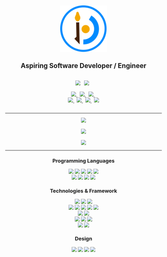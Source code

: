 <br>

<div align="center" >
  <a href="https://savjaylade84.github.io/Jisun.github.io/">
  <img src="https://github.com/savjaylade84/savjaylade84/raw/main/images/jisun.svg" width="150" height="150"/>
  </a>
  <br>
  <h2>Aspiring Software Developer / Engineer</h2>
</div>

<br>

<div align="center">
<a href='https://drive.google.com/file/d/1h6D_C8-KVDu13i73hI5CINqgVSidcVbp/view?usp=sharing' style="text-decoration:none !important;">
	<img src='https://img.shields.io/badge/Resume-000000?style=for-the-badge&logo=googledocs&logoColor=white' height=30>
</a>&nbsp;
<a href='https://savjalade84.pythonanywhere.com/'  style="text-decoration:none !important;">
	<img src='https://img.shields.io/badge/Portfolio-000000?style=for-the-badge&logo=About.me&logoColor=white' height=30>
</a>&nbsp;
<br>
<br>
<a href='https://www.linkedin.com/in/john-jayson-de-leon-73532818b/'>
	<img src='https://img.shields.io/badge/LinkedIn-0077B5?style=for-the-badge&logo=linkedin&logoColor=white' height=30>
</a>&nbsp;
<a href='https://www.instagram.com/savjaylade84/'>
	<img src='https://img.shields.io/badge/Instagram-%23E4405F.svg?style=for-the-badge&logo=Instagram&logoColor=white' height=30>
</a>&nbsp;
<a href='https://www.twitter.com/Johnjaysonbdel1'>
	<img src='https://img.shields.io/twitter/follow/Johnjaysonbdel1?style=for-the-badge&logo=X&logoColor=white&color=%25231DA1F2' height=30>
</a>&nbsp;
<br>
<a href='https://www.codewars.com/users/savjaylade84'>
	<img src='https://img.shields.io/badge/Codewars-B1361E?style=for-the-badge&logo=Codewars&logoColor=white' height=30>
</a>&nbsp;
<a href='https://hackerrank.com/savjaylade84'>
	<img src='https://img.shields.io/badge/-Hackerrank-2EC866?style=for-the-badge&logo=HackerRank&logoColor=white' height=30>
</a>&nbsp;
<a href='https://facebook.com/Jisun-102294825339373'>
	<img src='https://img.shields.io/badge/Facebook_Page-%231877F2.svg?style=for-the-badge&logo=Facebook&logoColor=white' height=30>
</a>&nbsp;
<a href='https://opensea.io/savjaylade/'>
	<img src='https://img.shields.io/badge/OpenSea-%232081E2.svg?style=for-the-badge&logo=opensea&logoColor=white' height=30>
</a>
</div>
<br>
<hr>

<div align='center'  >
<img src="https://github-readme-streak-stats.herokuapp.com/?user=savjaylade84&stroke=64748b&theme=darc&background=3B2146&ring=0891b2&fire=0891b2PAT_1&currStreakNum=fff&currStreakLabel=fff&sideNums=fffb&sideLabels=fff&dates=fff&card_width=500">
<br><br>
<img src='https://github-readme-stats.vercel.app/api?username=savjaylade84&theme=darc&bg_color=3B2146&title_color=fff&text_color=fff&PAT_1&show_icons=true&card_width=500'>
<br><br>
<img src='https://github-readme-stats.vercel.app/api/top-langs/?username=savjaylade84&layout=compact&theme=darc&bg_color=3B2146&title_color=fff&PAT_1&text_color=fff&card_width=500'>
</div>

<hr>

<div align='center'  >
<h3>Programming Languages</h3>
<img src='https://img.shields.io/badge/python-3670A0?style=for-the-badge&logo=python&logoColor=ffdd54' height=35>
<img src='https://img.shields.io/badge/javascript-%23323330.svg?style=for-the-badge&logo=javascript&logoColor=%23F7DF1E' height=35>
<img src='https://img.shields.io/badge/c-%2300599C.svg?style=for-the-badge&logo=c&logoColor=white' height=35>
<img src='https://img.shields.io/badge/c++-%2300599C.svg?style=for-the-badge&logo=c%2B%2B&logoColor=white' height=35>
<img src='https://img.shields.io/badge/css3-%231572B6.svg?style=for-the-badge&logo=css3&logoColor=white' height=35>
<br>
<img src='https://img.shields.io/badge/html5-%23E34F26.svg?style=for-the-badge&logo=html5&logoColor=white' height=35>
<img src='https://img.shields.io/badge/c%23-%23239120.svg?style=for-the-badge&logo=c-sharp&logoColor=white' height=35>
<img src="https://img.shields.io/badge/Bash-%23121011.svg?style=for-the-badge&logo=gnu-bash&logoColor=white" height=40>
<img src='https://img.shields.io/badge/Windows%20Terminal-%234D4D4D.svg?style=for-the-badge&logo=windows-terminal&logoColor=white' height=35>
</div>

<div align='center'  >
<h3>Technologies & Framework</h3>
<img src='https://img.shields.io/badge/Linux-FCC624?style=for-the-badge&logo=linux&logoColor=black' height=35>
<img src='https://img.shields.io/badge/Ubuntu-E95420?style=for-the-badge&logo=ubuntu&logoColor=white' height=35>
<img src='https://img.shields.io/badge/Windows-0078D6?style=for-the-badge&logo=windows&logoColor=white' height=35>
<br>
<img src='https://img.shields.io/badge/flask-%23000.svg?style=for-the-badge&logo=flask&logoColor=white' height=35>
<img src='https://img.shields.io/badge/Qt-%23217346.svg?style=for-the-badge&logo=Qt&logoColor=white' height=35>
<img src='https://img.shields.io/badge/jinja-white.svg?style=for-the-badge&logo=jinja&logoColor=black' height=35>
<img src='https://img.shields.io/badge/.NET-5C2D91?style=for-the-badge&logo=.net&logoColor=white' height=35>
<img src='https://img.shields.io/badge/SASS-hotpink.svg?style=for-the-badge&logo=SASS&logoColor=white' height=35> 
<br>
<img src='https://img.shields.io/badge/Microsoft%20SQL%20Sever-CC2927?style=for-the-badge&logo=microsoft%20sql%20server&logoColor=white' height=35>
<img src='https://img.shields.io/badge/JSON-%23000000.svg?style=for-the-badge&logo=json&logoColor=white' height=35>
<br>
<img src='https://img.shields.io/badge/Visual%20Studio%20Code-0078d7.svg?style=for-the-badge&logo=visual-studio-code&logoColor=white' height=35>
<img src='https://img.shields.io/badge/Visual%20Studio-5C2D91.svg?style=for-the-badge&logo=visual-studio&logoColor=white' height=35>
<img src='https://img.shields.io/badge/sublime_text-%23575757.svg?style=for-the-badge&logo=sublime-text&logoColor=important' height=35>
<br>
<img src='https://img.shields.io/badge/git-%23F05033.svg?style=for-the-badge&logo=git&logoColor=white' height=35>
<img src='https://img.shields.io/badge/github-%23121011.svg?style=for-the-badge&logo=github&logoColor=white' height=35>
</div>

<div align='center'  >
<h3>Design</h3>
<img src='https://img.shields.io/badge/Aseprite-FFFFFF?style=for-the-badge&logo=Aseprite&logoColor=#7D929E' height=35>
<img src='https://img.shields.io/badge/adobe%20illustrator-%23FF9A00.svg?style=for-the-badge&logo=adobe%20illustrator&logoColor=white' height=35>
<img src='https://img.shields.io/badge/adobe%20photoshop-%2331A8FF.svg?style=for-the-badge&logo=adobe%20photoshop&logoColor=white' height=35>
<img src='https://img.shields.io/badge/invision-FF3366?style=for-the-badge&logo=invision&logoColor=white' height=35>
</div>

<br>
<br>








